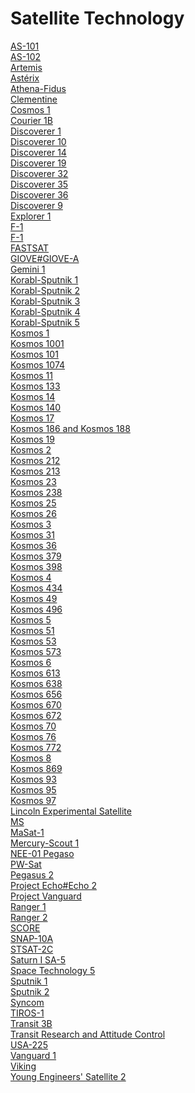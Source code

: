 # Satellite Technology
[AS-101](https://en.wikipedia.org/wiki/AS-101_(spacecraft))<br>
[AS-102](https://en.wikipedia.org/wiki/AS-102_(spacecraft))<br>
[Artemis](https://en.wikipedia.org/wiki/Artemis_(satellite))<br>
[Astérix](https://en.wikipedia.org/wiki/Ast%C3%A9rix_(satellite))<br>
[Athena-Fidus](https://en.wikipedia.org/wiki/Athena-Fidus)<br>
[Clementine](https://en.wikipedia.org/wiki/Clementine_(spacecraft))<br>
[Cosmos 1](https://en.wikipedia.org/wiki/Cosmos_1)<br>
[Courier 1B](https://en.wikipedia.org/wiki/Courier_1B)<br>
[Discoverer 1](https://en.wikipedia.org/wiki/Discoverer_1)<br>
[Discoverer 10](https://en.wikipedia.org/wiki/Discoverer_10)<br>
[Discoverer 14](https://en.wikipedia.org/wiki/Discoverer_14)<br>
[Discoverer 19](https://en.wikipedia.org/wiki/Discoverer_19)<br>
[Discoverer 32](https://en.wikipedia.org/wiki/Discoverer_32)<br>
[Discoverer 35](https://en.wikipedia.org/wiki/Discoverer_35)<br>
[Discoverer 36](https://en.wikipedia.org/wiki/Discoverer_36)<br>
[Discoverer 9](https://en.wikipedia.org/wiki/Discoverer_9)<br>
[Explorer 1](https://en.wikipedia.org/wiki/Explorer_1)<br>
[F-1](https://en.wikipedia.org/wiki/F-1_(satellite))<br>
[F-1](https://en.wikipedia.org/wiki/F-1_(satellite))<br>
[FASTSAT](https://en.wikipedia.org/wiki/FASTSAT)<br>
[GIOVE#GIOVE-A](https://en.wikipedia.org/wiki/GIOVE#GIOVE-A)<br>
[Gemini 1](https://en.wikipedia.org/wiki/Gemini_1)<br>
[Korabl-Sputnik 1](https://en.wikipedia.org/wiki/Korabl-Sputnik_1)<br>
[Korabl-Sputnik 2](https://en.wikipedia.org/wiki/Korabl-Sputnik_2)<br>
[Korabl-Sputnik 3](https://en.wikipedia.org/wiki/Korabl-Sputnik_3)<br>
[Korabl-Sputnik 4](https://en.wikipedia.org/wiki/Korabl-Sputnik_4)<br>
[Korabl-Sputnik 5](https://en.wikipedia.org/wiki/Korabl-Sputnik_5)<br>
[Kosmos 1](https://en.wikipedia.org/wiki/Kosmos_1)<br>
[Kosmos 1001](https://en.wikipedia.org/wiki/Kosmos_1001)<br>
[Kosmos 101](https://en.wikipedia.org/wiki/Kosmos_101)<br>
[Kosmos 1074](https://en.wikipedia.org/wiki/Kosmos_1074)<br>
[Kosmos 11](https://en.wikipedia.org/wiki/Kosmos_11)<br>
[Kosmos 133](https://en.wikipedia.org/wiki/Kosmos_133)<br>
[Kosmos 14](https://en.wikipedia.org/wiki/Kosmos_14)<br>
[Kosmos 140](https://en.wikipedia.org/wiki/Kosmos_140)<br>
[Kosmos 17](https://en.wikipedia.org/wiki/Kosmos_17)<br>
[Kosmos 186 and Kosmos 188](https://en.wikipedia.org/wiki/Kosmos_186_and_Kosmos_188)<br>
[Kosmos 19](https://en.wikipedia.org/wiki/Kosmos_19)<br>
[Kosmos 2](https://en.wikipedia.org/wiki/Kosmos_2)<br>
[Kosmos 212](https://en.wikipedia.org/wiki/Kosmos_212)<br>
[Kosmos 213](https://en.wikipedia.org/wiki/Kosmos_213)<br>
[Kosmos 23](https://en.wikipedia.org/wiki/Kosmos_23)<br>
[Kosmos 238](https://en.wikipedia.org/wiki/Kosmos_238)<br>
[Kosmos 25](https://en.wikipedia.org/wiki/Kosmos_25)<br>
[Kosmos 26](https://en.wikipedia.org/wiki/Kosmos_26)<br>
[Kosmos 3](https://en.wikipedia.org/wiki/Kosmos_3)<br>
[Kosmos 31](https://en.wikipedia.org/wiki/Kosmos_31)<br>
[Kosmos 36](https://en.wikipedia.org/wiki/Kosmos_36)<br>
[Kosmos 379](https://en.wikipedia.org/wiki/Kosmos_379)<br>
[Kosmos 398](https://en.wikipedia.org/wiki/Kosmos_398)<br>
[Kosmos 4](https://en.wikipedia.org/wiki/Kosmos_4)<br>
[Kosmos 434](https://en.wikipedia.org/wiki/Kosmos_434)<br>
[Kosmos 49](https://en.wikipedia.org/wiki/Kosmos_49)<br>
[Kosmos 496](https://en.wikipedia.org/wiki/Kosmos_496)<br>
[Kosmos 5](https://en.wikipedia.org/wiki/Kosmos_5)<br>
[Kosmos 51](https://en.wikipedia.org/wiki/Kosmos_51)<br>
[Kosmos 53](https://en.wikipedia.org/wiki/Kosmos_53)<br>
[Kosmos 573](https://en.wikipedia.org/wiki/Kosmos_573)<br>
[Kosmos 6](https://en.wikipedia.org/wiki/Kosmos_6)<br>
[Kosmos 613](https://en.wikipedia.org/wiki/Kosmos_613)<br>
[Kosmos 638](https://en.wikipedia.org/wiki/Kosmos_638)<br>
[Kosmos 656](https://en.wikipedia.org/wiki/Kosmos_656)<br>
[Kosmos 670](https://en.wikipedia.org/wiki/Kosmos_670)<br>
[Kosmos 672](https://en.wikipedia.org/wiki/Kosmos_672)<br>
[Kosmos 70](https://en.wikipedia.org/wiki/Kosmos_70)<br>
[Kosmos 76](https://en.wikipedia.org/wiki/Kosmos_76)<br>
[Kosmos 772](https://en.wikipedia.org/wiki/Kosmos_772)<br>
[Kosmos 8](https://en.wikipedia.org/wiki/Kosmos_8)<br>
[Kosmos 869](https://en.wikipedia.org/wiki/Kosmos_869)<br>
[Kosmos 93](https://en.wikipedia.org/wiki/Kosmos_93)<br>
[Kosmos 95](https://en.wikipedia.org/wiki/Kosmos_95)<br>
[Kosmos 97](https://en.wikipedia.org/wiki/Kosmos_97)<br>
[Lincoln Experimental Satellite](https://en.wikipedia.org/wiki/Lincoln_Experimental_Satellite)<br>
[MS](https://en.wikipedia.org/wiki/MS_(satellite))<br>
[MaSat-1](https://en.wikipedia.org/wiki/MaSat-1)<br>
[Mercury-Scout 1](https://en.wikipedia.org/wiki/Mercury-Scout_1)<br>
[NEE-01 Pegaso](https://en.wikipedia.org/wiki/NEE-01_Pegaso)<br>
[PW-Sat](https://en.wikipedia.org/wiki/PW-Sat)<br>
[Pegasus 2](https://en.wikipedia.org/wiki/Pegasus_2)<br>
[Project Echo#Echo 2](https://en.wikipedia.org/wiki/Project_Echo#Echo_2)<br>
[Project Vanguard](https://en.wikipedia.org/wiki/Project_Vanguard)<br>
[Ranger 1](https://en.wikipedia.org/wiki/Ranger_1)<br>
[Ranger 2](https://en.wikipedia.org/wiki/Ranger_2)<br>
[SCORE](https://en.wikipedia.org/wiki/SCORE_(satellite))<br>
[SNAP-10A](https://en.wikipedia.org/wiki/SNAP-10A)<br>
[STSAT-2C](https://en.wikipedia.org/wiki/STSAT-2C)<br>
[Saturn I SA-5](https://en.wikipedia.org/wiki/Saturn_I_SA-5)<br>
[Space Technology 5](https://en.wikipedia.org/wiki/Space_Technology_5)<br>
[Sputnik 1](https://en.wikipedia.org/wiki/Sputnik_1)<br>
[Sputnik 2](https://en.wikipedia.org/wiki/Sputnik_2)<br>
[Syncom](https://en.wikipedia.org/wiki/Syncom)<br>
[TIROS-1](https://en.wikipedia.org/wiki/TIROS-1)<br>
[Transit 3B](https://en.wikipedia.org/wiki/Transit_3B)<br>
[Transit Research and Attitude Control](https://en.wikipedia.org/wiki/Transit_Research_and_Attitude_Control)<br>
[USA-225](https://en.wikipedia.org/wiki/USA-225)<br>
[Vanguard 1](https://en.wikipedia.org/wiki/Vanguard_1)<br>
[Viking](https://en.wikipedia.org/wiki/Viking_(satellite))<br>
[Young Engineers' Satellite 2](https://en.wikipedia.org/wiki/Young_Engineers%27_Satellite_2)<br>
